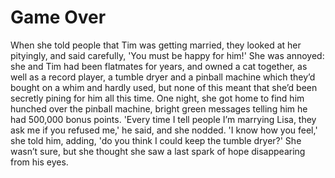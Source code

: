 Game Over=========



When she told people that Tim was getting married, they looked at her pityingly, and said carefully, 'You must be happy for him!' She was annoyed: she and Tim had been flatmates for years, and owned a cat together, as well as a record player, a tumble dryer and a pinball machine which they’d bought on a whim and hardly used, but none of this meant that she’d been secretly pining for him all this time. One night, she got home to find him hunched over the pinball machine, bright green messages telling him he had 500,000 bonus points. 'Every time I tell people I’m marrying Lisa, they ask me if you refused me,' he said, and she nodded. 'I know how you feel,' she told him, adding, 'do you think I could keep the tumble dryer?' She wasn’t sure, but she thought she saw a last spark of hope disappearing from his eyes.